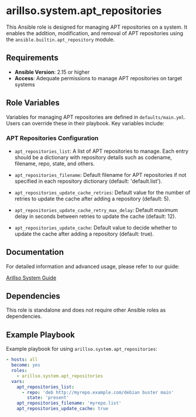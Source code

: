 # arillso.system.apt_repositories

This Ansible role is designed for managing APT repositories on a system. It enables the addition, modification, and removal
of APT repositories using the `ansible.builtin.apt_repository` module.

## Requirements

- **Ansible Version**: 2.15 or higher
- **Access**: Adequate permissions to manage APT repositories on target systems

## Role Variables

Variables for managing APT repositories are defined in `defaults/main.yml`. Users can override these in their playbook. Key variables include:

### APT Repositories Configuration

- `apt_repositories_list`: A list of APT repositories to manage. Each entry should be a dictionary with repository details such as
codename, filename, repo, state, and others.

- `apt_repositories_filename`: Default filename for APT repositories if not specified in each repository dictionary (default: 'default.list').

- `apt_repositories_update_cache_retries`: Default value for the number of retries to update the cache after adding a repository (default: 5).

- `apt_repositories_update_cache_retry_max_delay`: Default maximum delay in seconds between retries to update the cache (default: 12).

- `apt_repositories_update_cache`: Default value to decide whether to update the cache after adding a repository (default: true).

## Documentation

For detailed information and advanced usage, please refer to our guide:

[Arillso System Guide](https://guide.arillso.io/collections/arillso/system/apt_repositories.html#ansible-collections-arillso-system-apt-repositories-role)

## Dependencies

This role is standalone and does not require other Ansible roles as dependencies.

## Example Playbook

Example playbook for using `arillso.system.apt_repositories`:

```yaml
- hosts: all
  become: yes
  roles:
    - arillso.system.apt_repositories
  vars:
    apt_repositories_list:
      - repo: 'deb http://myrepo.example.com/debian buster main'
        state: 'present'
    apt_repositories_filename: 'myrepo.list'
    apt_repositories_update_cache: true
```
